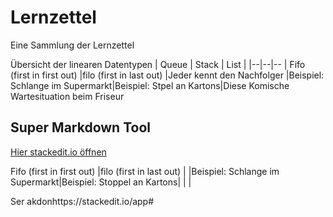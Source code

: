 # Lernzettel
Eine Sammlung der Lernzettel

Übersicht der linearen Datentypen
| Queue | Stack | List |
|--|--|--
| Fifo (first in first out)  |filo (first in last out)  |Jeder kennt den Nachfolger
|Beispiel: Schlange im Supermarkt|Beispiel: Stpel an Kartons|Diese Komische Wartesituation beim Friseur 


## Super Markdown Tool

<!--stackedit_data:
eitatobi se https://stackedit.io/app#providerId=githubWorkspace&owner=INFOGruppeC&repo=Lernzettel&branch=main" ?target="_blank">Hier stackedit.io öffnen</>
<!--stackedit_data:
eyJoaXN0b3J5IjpbLTE3MDMwMTU0NSwxNjkxMjU5NzddfQ==
-->
[Hier stackedit.io öffnen](https://stackedit.io/app#providerId=githubWorkspace&owner=INFOGruppeC&repo=Lernzettel&branch=main)

Fifo (first in first out)  |filo (first in last out)  |
|Beispiel: Schlange im Supermarkt|Beispiel: Stoppel an Kartons| |  |

 Ser akdonhttps://stackedit.io/app#
<!--stackedit_data:
eyJoaXN0b3J5IjpbLTE2NjUwMjkwNTYsNDk2ODg2MzEwLDIwMT
M3ODE0NjNdfQ==
-->